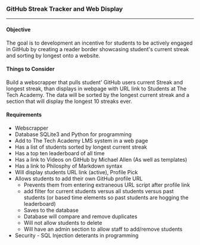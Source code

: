 ### GitHub Streak Tracker and Web Display
***

#### Objective

The goal is to development an incentive for students to be actively engaged in GitHub by creating a reader border showcasing student's current streak and sorting by longest onto a website.  

#### Things to Consider

Build a webscrapper that pulls student' GitHub users current Streak and longest streak, than displays in webpage with URL link to Students at The Tech Academy. The data will be sorted by the longest current streak and a section that will display the longest 10 streaks ever.

#### Requirements
* Webscrapper
* Database SQLite3 and Python for programming
* Add to The Tech Academy LMS system in a web page
 * Has a list of students sorted by longest current streak
 * Has a top ten leaderboard of all time
 * Has a link to Videos on GitHub by Michael Allen (As well as templates)
 * Has a link to Philosphy of Markdown syntax
 * Will display students URL link (active), Profile Pick
* Allows students to add their own GitHub profile URL
  * Prevents them from entering extraneous URL script after profile link
  * add filter for current students versus all students versus past students (or based time elements so past students are hogging the leaderboard)
  * Saves to the database
  * Database will compare and remove duplicates
  * Will not allow students to delete
  * Will have an admin section to allow staff to add/remove students
 * Security - SQL Injection deterants in programming



